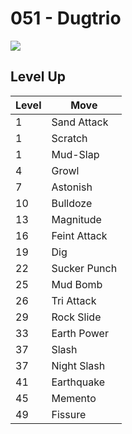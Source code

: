 # 051 - Dugtrio
![][051]

## Level Up

Level | Move
---   | ---
  1   | Sand Attack
  1   | Scratch
  1   | Mud-Slap
  4   | Growl
  7   | Astonish
 10   | Bulldoze
 13   | Magnitude
 16   | Feint Attack
 19   | Dig
 22   | Sucker Punch
 25   | Mud Bomb
 26   | Tri Attack
 29   | Rock Slide
 33   | Earth Power
 37   | Slash
 37   | Night Slash
 41   | Earthquake
 45   | Memento
 49   | Fissure



[051]: /img/pokemon/051.png
